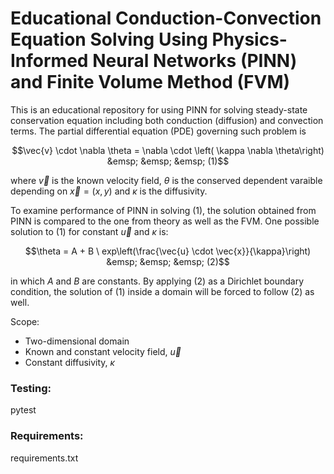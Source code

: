 # Educational Conduction-Convection Equation Solving Using Physics-Informed Neural Networks (PINN) and Finite Volume Method (FVM)

This is an educational repository for using PINN for solving steady-state conservation equation including both conduction (diffusion) and convection terms. The partial differential equation (PDE) governing such problem is

$$\vec{v} \cdot \nabla \theta = \nabla \cdot \left( \kappa \nabla \theta\right) &emsp; &emsp; &emsp; (1)$$

where $\vec{v}$ is the known velocity field, $\theta$ is the conserved dependent varaible depending on $\vec{x} = (x , y)$ and $\kappa$ is the diffusivity.

To examine performance of PINN in solving (1), the solution obtained from PINN is compared to the one from theory as well as the FVM. One possible solution to (1) for constant $\vec{u}$ and $\kappa$ is:

$$\theta = A + B \ exp\left(\frac{\vec{u} \cdot \vec{x}}{\kappa}\right) &emsp; &emsp; &emsp; (2)$$

in which $A$ and $B$ are constants. By applying (2) as a Dirichlet boundary condition, the solution of (1) inside a domain will be forced to follow (2) as well. 

Scope:
* Two-dimensional domain
* Known and constant velocity field, $\vec{u}$
* Constant diffusivity, $\kappa$

### Testing: 
pytest

### Requirements:
requirements.txt
  
